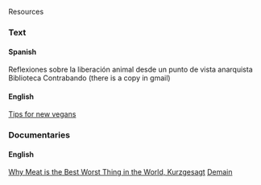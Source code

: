 Resources

### Text

#### Spanish
Reflexiones sobre la liberación animal desde un punto de vista anarquista Biblioteca Contrabando (there is a copy in gmail)

#### English

[Tips for new vegans](https://veganhealth.org/tips-for-new-vegans/)

### Documentaries

#### English

[Why Meat is the Best Worst Thing in the World, Kurzgesagt](https://www.youtube.com/watch?v=NxvQPzrg2Wg)
[Demain](https://www.tomorrow-documentary.com/)
